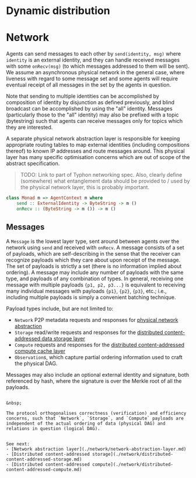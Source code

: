 # Dynamic distribution

# Network

Agents can send messages to each other by `send(identity, msg)` where `identity` is an external identity, and they can handle received messages with some `onRecv(msg)` (to which messages addressed to them will be sent). We assume an asynchronous physical network in the general case, where liveness with regard to some message set and some agents will require eventual receipt of all messages in the set by the agents in question.

Note that sending to multiple identities can be accomplished by composition of identity by disjunction as defined previously, and blind broadcast can be accomplished by using the "all" identity. Messages (particularly those to the "all" identity) may also be prefixed with a topic (bytestring) such that agents can receive messages only for topics which they are interested.

A separate physical network abstraction layer is responsible for keeping appropriate routing tables to map external identities (including compositions thereof) to known IP addresses and route messages around. This physical layer has many specific optimisation concerns which are out of scope of the abstract specification.

> TODO: Link to part of Typhon networking spec. Also, clearly define (somewhere) what entanglement data should be provided to / used by the physical network layer, this is probably important.

```haskell
class Monad m => AgentContext m where
    send :: ExternalIdentity -> ByteString -> m ()
    onRecv :: (ByteString -> m ()) -> m ()
```

## Messages

A `Message` is the lowest layer type, sent around between agents over the network using `send` and received with `onRecv`. A message consists of a set of payloads, which are self-describing in the sense that the receiver can recognize payloads which they care about upon receipt of the message. The set of payloads is strictly a set (there is no information implied about ordering). A message may include any number of payloads with the same type, and payloads of any combination of types. In general, receiving one message with multiple payloads `{p1, p2, p3...}` is equivalent to receiving many individual messages with payloads `{p1}`, `{p2}`, `{p3}`, etc.; i.e., including multiple payloads is simply a convenient batching technique.

Payload types include, but are not limited to:
- `Network` P2P metadata requests and responses for [physical network abstraction](./dynamic-distribution/distributed-routing.md)
- `Storage` read/write requests and responses for the [distributed content-addressed data storage layer](./dynamic-distribution/distributed-storage.md)
- `Compute` requests and responses for the [distributed content-addressed compute cache layer](./dynamic-distribution/distributed-compute.md)
- `Observation`s, which capture partial ordering information used to craft the physical DAG.

Messages may also include an optional external identity and signature, both referenced by hash, where the signature is over the Merkle root of all the payloads. 

```

&nbsp;

The protocol orthogonalises correctness (verification) and efficiency concerns, such that `Network`, `Storage`, and `Compute` payloads are independent of the actual ordering of data (physical DAG) and relations in question (logical DAG).

```
```

See next:
- [Network abstraction layer](./network/network-abstraction-layer.md)
- [Distributed content-addressed storage](./network/distributed-content-addressed-storage.md)
- [Distributed content-addressed compute](./network/distributed-content-addressed-compute.md)